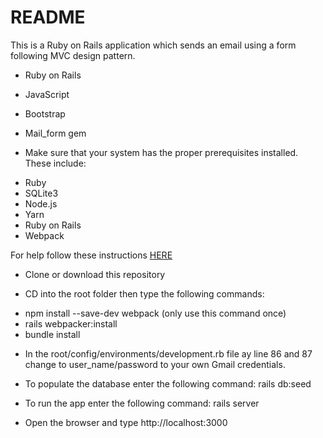 # README

This is a Ruby on Rails application which sends an email using a form following MVC design pattern.
* Ruby on Rails
* JavaScript
* Bootstrap
* Mail_form gem


* Make sure that your system has the proper prerequisites installed. These include:
<ul>
<li>Ruby</li>
<li>SQLite3</li>
<li>Node.js</li>
<li>Yarn</li>
<li>Ruby on Rails</li>
<li>Webpack</li>
</ul>
For help follow these instructions <a href="https://guides.rubyonrails.org/getting_started.html">HERE</a>

* Clone or download this repository

* CD into the root folder then type the following commands:
<ul>
<li>npm install --save-dev webpack (only use this command once)</li>
<li>rails webpacker:install</li>
<li>bundle install</li>
</ul>

* In the root/config/environments/development.rb file ay line 86 and 87 change to user_name/password to your own Gmail credentials.
* To populate the database enter the following command: rails db:seed
* To run the app enter the following command: rails server

* Open the browser and type http://localhost:3000
